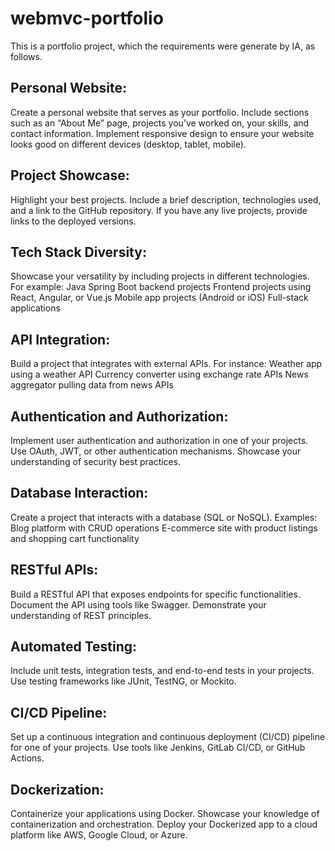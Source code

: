 # webmvc-portfolio
This is a portfolio project, which the requirements were generate by IA, as follows.

## Personal Website:
Create a personal website that serves as your portfolio. Include sections such as an “About Me” page, projects you’ve worked on, your skills, and contact information.
Implement responsive design to ensure your website looks good on different devices (desktop, tablet, mobile).

## Project Showcase:
Highlight your best projects. Include a brief description, technologies used, and a link to the GitHub repository.
If you have any live projects, provide links to the deployed versions.

## Tech Stack Diversity:
Showcase your versatility by including projects in different technologies. For example:
Java Spring Boot backend projects
Frontend projects using React, Angular, or Vue.js
Mobile app projects (Android or iOS)
Full-stack applications

## API Integration:
Build a project that integrates with external APIs. For instance:
Weather app using a weather API
Currency converter using exchange rate APIs
News aggregator pulling data from news APIs

## Authentication and Authorization:
Implement user authentication and authorization in one of your projects. Use OAuth, JWT, or other authentication mechanisms.
Showcase your understanding of security best practices.

## Database Interaction:
Create a project that interacts with a database (SQL or NoSQL). Examples:
Blog platform with CRUD operations
E-commerce site with product listings and shopping cart functionality

## RESTful APIs:
Build a RESTful API that exposes endpoints for specific functionalities. Document the API using tools like Swagger.
Demonstrate your understanding of REST principles.

## Automated Testing:
Include unit tests, integration tests, and end-to-end tests in your projects.
Use testing frameworks like JUnit, TestNG, or Mockito.

## CI/CD Pipeline:
Set up a continuous integration and continuous deployment (CI/CD) pipeline for one of your projects.
Use tools like Jenkins, GitLab CI/CD, or GitHub Actions.

## Dockerization:
Containerize your applications using Docker. Showcase your knowledge of containerization and orchestration.
Deploy your Dockerized app to a cloud platform like AWS, Google Cloud, or Azure.
